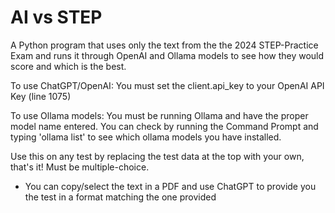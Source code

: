 # AI vs STEP
A Python program that uses only the text from the the 2024 STEP-Practice Exam and runs it through OpenAI and Ollama models to see how they would score and which is the best.

To use ChatGPT/OpenAI: You must set the client.api_key to your OpenAI API Key (line 1075)

To use Ollama models: You must be running Ollama and have the proper model name entered. You can check by running the Command Prompt and typing 'ollama list' to see which ollama models you have installed.

Use this on any test by replacing the test data at the top with your own, that's it! Must be multiple-choice.
- You can copy/select the text in a PDF and use ChatGPT to provide you the test in a format matching the one provided

